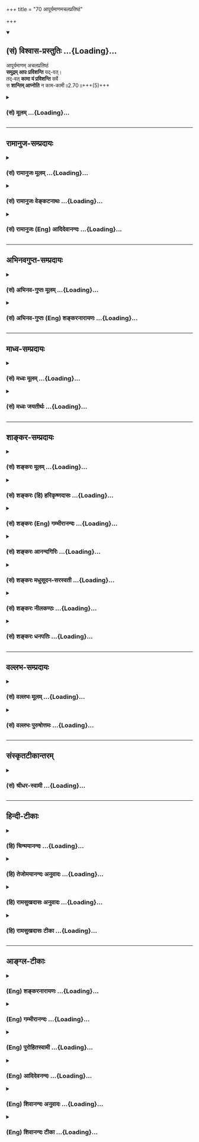 +++
title = "70 आपूर्यमाणमचलप्रतिष्ठं"

+++
<div class="js_include" newlevelforh1="2" title="(सं) विश्वास-प्रस्तुतिः" unfilled url="/mahAbhAratam/vyAsaH/shlokashaH/06-bhIShma-parva/03-bhagavad-gItA-parva/saMskRtam/vishvAsa-prastutiH/02_sAnkhya-yogaH_sarva-/70_ApUryamANamachala.md">
<details open><summary><h2>(सं) विश्वास-प्रस्तुतिः ...{Loading}...</h2></summary>

आपूर्यमाणम् अचलप्रतिष्ठं  
**समुद्रम् आपः प्रविशन्ति** यद्-वत्।  
तद्-वत् **कामा यं प्रविशन्ति** सर्वे  
स **शान्तिम् आप्नोति** न काम-कामी॥2.70॥+++(5)+++
</details>
</div>
<div class="js_include collapsed" newlevelforh1="3" title="(सं) मूलम्" unfilled url="/mahAbhAratam/vyAsaH/shlokashaH/06-bhIShma-parva/03-bhagavad-gItA-parva/saMskRtam/mUlam/02_sAnkhya-yogaH_sarva-/70_ApUryamANamachala.md">
<details><summary><h3>(सं) मूलम् ...{Loading}...</h3></summary>

आपूर्यमाणमचलप्रतिष्ठं  
समुद्रमापः प्रविशन्ति यद्वत्।  
तद्वत्कामा यं प्रविशन्ति सर्वे  
स शान्तिमाप्नोति न कामकामी।।2.70।।
</details>
</div>


_________________
## रामानुज-सम्प्रदायः
<div class="js_include collapsed" newlevelforh1="3" title="(सं) रामानुजः मूलम्" unfilled url="/mahAbhAratam/vyAsaH/shlokashaH/06-bhIShma-parva/03-bhagavad-gItA-parva/saMskRtam/rAmAnujaH/mUlam/02_sAnkhya-yogaH_sarva-/70_ApUryamANamachala.md">
<details><summary><h3>(सं) रामानुजः मूलम् ...{Loading}...</h3></summary>

।।2.70।। यथा आत्मना एव **आपूर्यमाणम्** एकरूपं **समुद्रं** नादेया
**आपः प्रविशन्ति** आसाम् अपां प्रवेशे अपि अप्रवेशे वा समुद्रो न कञ्चन
विशेषम् आपद्यते। एवं **सर्वे कामाः** शब्दादिविषया **यं** संयमिनं
**प्रविशन्ति** इन्द्रियगोचरतां यान्ति **स शान्तिम् आप्नोति।**
शब्दादिषु इन्द्रियगोचरताम् आपन्नेषु अनापन्नेषु च स्वात्मावलोकनतृप्त्या
एव यो न विकारम् आप्नोति स एव शान्तिम् आप्नोति इत्यर्थः **न कामकामी**
यः शब्दादिभिर्विक्रियते स कदाचिद् अपि न शान्तिम् आप्नोति।  

</details>
</div>
<div class="js_include collapsed" newlevelforh1="3" title="(सं) रामानुजः वेङ्कटनाथः" unfilled url="/mahAbhAratam/vyAsaH/shlokashaH/06-bhIShma-parva/03-bhagavad-gItA-parva/saMskRtam/rAmAnujaH/venkaTanAthaH/02_sAnkhya-yogaH_sarva-/70_ApUryamANamachala.md">
<details><summary><h3>(सं) रामानुजः वेङ्कटनाथः ...{Loading}...</h3></summary>

।।2.70।। एवं शब्दाद्यदर्शिनः पर्यवसितात्मदर्शनमयी सिद्धिरुक्ता एतस्या एव
सिद्धेरर्वाचीनामदूरविप्रकृष्टां
शब्दादिविषयदर्शनेऽप्यविकारतारूपामवस्थामाह आपूर्यमाणमिति। अत्र
प्रवेशाप्रवेशयोरविशेषोपलम्भस्य विवक्षितत्वात्आपूर्णमाणमिति न
प्रविशन्तीभिर्नादेयीभिरद्भिरापूरणं विवक्षितम् अपितु दार्ष्टान्तिके
विवक्षितायाः स्वात्मावलोकनतृप्तेः प्रतिनिर्देशः क्रियते इति दर्शयति
स्वेनैवेति। अचलप्रतिष्ठशब्दोऽत्र

सीमातिलङ्घनादिहेतुभूतवृद्धिह्रासराहित्यपर इत्याह एकरूपमिति। नादेया
इत्यनेन समुद्रप्रयत्ननिरपेक्षं स्वतस्समुद्रप्रावण्यं सूच्यते। दृष्टान्ते
निर्मथितार्थमाह आसामिति। कामा इत्यत्र कर्मणि व्युत्पत्तिमभिप्रेत्याह
शब्दादयो विषया इति। अविकारतासिद्ध्यर्थं यच्छब्दस्य
पूर्वोक्तसंयमित्वाभिप्रायतामाह यं संयमिनमिति। रूपादिविषयाणां पुरुषे
प्रवेशो नान्नपानादिवच्छरीरान्तःप्रवेशः अतः तत्तदिन्द्रियद्वारा
ज्ञानविषयत्वमेव विवक्षितमित्यभिप्रायेणाह इन्द्रियेति। यस्येति शेषः।
तद्वदित्यनेन सिद्धमाह शब्देति।
नित्यनिरवद्यनिरतिशयस्वात्मानुभवानन्दसन्दोहमग्नोनश्वरदुःखमिश्रसातिशयविषयानुभवानन्दबिन्दुषु
न सज्जते इति भावः। न कामकामी इत्येतत्पूर्वोक्तस्यार्थस्य व्यतिरेकेण
दृढीकरणमिति व्यञ्जयति य इति। विकारस्य प्रसक्तत्वात् कामित्वं स्वकार्यं
विकारमप्यजहल्लक्षणया लक्षयतीतिविक्रियत इत्युक्तम्। कामान्कामयितुं शीलं
यस्य स कामकामीकदाचिदपीति यावत्कामपरित्यागमित्यर्थः। एतेन यो विक्रियते स
न शान्तिमाप्नोतीत्यनयोरैकार्थ्यशङ्का परिहृता। विषयदर्शने
विक्रियमाणोऽन्यदापि स्पृहारहितो न स्यादित्यर्थः।  
  

</details>
</div>
<div class="js_include collapsed" newlevelforh1="3" title="(सं) रामानुजः (Eng) आदिदेवानन्दः" unfilled url="/mahAbhAratam/vyAsaH/shlokashaH/06-bhIShma-parva/03-bhagavad-gItA-parva/saMskRtam/rAmAnujaH/english/AdidevAnandaH/02_sAnkhya-yogaH_sarva-/70_ApUryamANamachala.md">
<details><summary><h3>(सं) रामानुजः (Eng) आदिदेवानन्दः ...{Loading}...</h3></summary>

2.70 The river waters enter into the sea which is full by itself and is thus the same, i.e., unchanging in shape. The sea exhibits no special increase or decrease, whether the waters or rivers enter it or not. Even so do all objects of desire, i.e., objects of sense perception like sound etc., enter into a self-controlled one, i.e., they produce only sensorial impressions but no reaction from him. Such a person will attain peace. The meaning is that he alone attains to peace, who by reason of the contentment coming from the vision of the self, feels no disturbance when objects of sense like sound, etc., come within the ken of the senses or when they do not come. This is not the case with one who runs after desires. Whoever is agitated by sound and other objects,
never attains to peace.

</details>
</div>


_________________
## अभिनवगुप्त-सम्प्रदायः
<div class="js_include collapsed" newlevelforh1="3" title="(सं) अभिनव-गुप्तः मूलम्" unfilled url="/mahAbhAratam/vyAsaH/shlokashaH/06-bhIShma-parva/03-bhagavad-gItA-parva/saMskRtam/abhinava-guptaH/mUlam/02_sAnkhya-yogaH_sarva-/70_ApUryamANamachala.md">
<details><summary><h3>(सं) अभिनव-गुप्तः मूलम् ...{Loading}...</h3></summary>

।।2.72।। अत एव  
आपूर्यमाणमिति। योगी न कामार्थ बहिर्धावति अपि तु इन्द्रियधर्मतया तं +++(N
omit तं and read विषयानुप्रविशन्तो)+++ नतरां यान्ति ( न तरंगयन्ति) विषया
अनुप्रविशन्तो न तरङ्गयन्ति नदीवेगा इवोदधिम्। एवं तृतीयो निर्णीतः।  
  
  
  

</details>
</div>
<div class="js_include collapsed" newlevelforh1="3" title="(सं) अभिनव-गुप्तः (Eng) शङ्करनारायणः" unfilled url="/mahAbhAratam/vyAsaH/shlokashaH/06-bhIShma-parva/03-bhagavad-gItA-parva/saMskRtam/abhinava-guptaH/english/shankaranArAyaNaH/02_sAnkhya-yogaH_sarva-/70_ApUryamANamachala.md">
<details><summary><h3>(सं) अभिनव-गुप्तः (Eng) शङ्करनारायणः ...{Loading}...</h3></summary>

2.70 Apuryamanam etc. the man of Yoga does not run out for the sake of
pleasure; but, rather just as the floods of the rivers enter into the
sea, the objects of pleasure \[themselves\] continuously enter into him
on account of their being peculiar attributes of the sense-organs; and
they do not create in him waves \[of agitation\]. thus the third estion
is decided.

</details>
</div>


_________________
## माध्व-सम्प्रदायः
<div class="js_include collapsed" newlevelforh1="3" title="(सं) मध्वः मूलम्" unfilled url="/mahAbhAratam/vyAsaH/shlokashaH/06-bhIShma-parva/03-bhagavad-gItA-parva/saMskRtam/madhvaH/mUlam/02_sAnkhya-yogaH_sarva-/70_ApUryamANamachala.md">
<details><summary><h3>(सं) मध्वः मूलम् ...{Loading}...</h3></summary>

।।2.70।। तेन विषयानुभवप्रकारमाह आपूर्यमाणमिति। यो
विषयैरापूर्यमाणोऽप्यचलप्रतिष्ठो भवति नोत्सेकं प्राप्नोति न च प्रयत्नं
करोति न चाभावे शुष्यति। न हि समुद्रः सरित्प्रवेशाप्रवेशनिमित्तौ
वृद्धिशोषौ बहुतरौ प्राप्नोति प्रयत्नं वा करोति। स मुक्तिं
प्राप्नोतीत्यर्थः।  

</details>
</div>
<div class="js_include collapsed" newlevelforh1="3" title="(सं) मध्वः जयतीर्थः" unfilled url="/mahAbhAratam/vyAsaH/shlokashaH/06-bhIShma-parva/03-bhagavad-gItA-parva/saMskRtam/madhvaH/jayatIrthaH/02_sAnkhya-yogaH_sarva-/70_ApUryamANamachala.md">
<details><summary><h3>(सं) मध्वः जयतीर्थः ...{Loading}...</h3></summary>

।।2.70।। पृष्टस्य समस्तस्योत्तरमुक्तं तत्किंआपूर्यमाणं इत्यनेनेत्यत आह
**तेने**ति। क्रियमाणेत्युपस्कर्तव्यम्। नित्यसापेक्षत्वादसामर्थ्याभावः।
बाह्यानुसन्धानरहितस्य युज्येतापि कथञ्चिद्गमनादिकं विषयानुभवस्तु
दृश्यमानः कथं स्यात् तस्य नियतसाधनसाध्यस्यानुसन्धानेन
विनाऽनुदयादित्याशङ्कापरिहारार्थमिति शेषः। तद्वत्कामा यं प्रविशन्ति इति
सङ्क्षेपेणोक्तं तद्विवृणोति **य** इति। कामशब्दस्यार्थो विषयैरिति।
अन्यथाविहाय कामान् 2।71 इत्युत्तरविरोधात्। अचलप्रतिष्ठत्वस्यैव
व्याख्यानं नोत्सेकमित्यादि। कुत एषोऽर्थः इत्यतः
समुद्रदृष्टान्तोपादानसामर्थ्यादिति भावेनाह **न ही**ति। स शान्तिमाप्नोति
इत्यस्यार्थमाह **स** इति। ज्ञानिप्रशंसार्थमेतत्। एतद्दृष्ट्वा
केचिज्ज्ञानिन एव मुक्तिरित्यनेनाहेत्याहुः तदसत् गतार्थत्वात्।  

</details>
</div>


_________________
## शाङ्कर-सम्प्रदायः
<div class="js_include collapsed" newlevelforh1="3" title="(सं) शङ्करः मूलम्" unfilled url="/mahAbhAratam/vyAsaH/shlokashaH/06-bhIShma-parva/03-bhagavad-gItA-parva/saMskRtam/shankaraH/mUlam/02_sAnkhya-yogaH_sarva-/70_ApUryamANamachala.md">
<details><summary><h3>(सं) शङ्करः मूलम् ...{Loading}...</h3></summary>

।।2.70।।  
  
**आपूर्यमाणम्** अद्भिः **अचलप्रतिष्ठम्** अचलतया प्रतिष्ठा अवस्थितिः
यस्य तम् अचलप्रतिष्ठं **समुद्रम् आपः** सर्वतो गताः **प्रविशन्ति**
स्वात्मस्थमविक्रियमेव सन्तं **यद्वत् तद्वत् कामाः** विषयसंनिधावपि
सर्वतः इच्छाविशेषाः **यं** पुरुषम् समुद्रमिव आपः अविकुर्वन्तः
**प्रविशन्ति** सर्वे आत्मन्येव प्रलीयन्ते न स्वात्मवशं कुर्वन्ति **सः
शान्तिं** मोक्षम् **आप्नो**ति **न** इतरः **कामकामी** काम्यन्त इति
कामाः विषयाः तान् कामयितुं शीलं यस्य सः कामकामी नैव प्राप्नोति
इत्यर्थः।।  
यस्मादेवं तस्मात्  
  

</details>
</div>
<div class="js_include collapsed" newlevelforh1="3" title="(सं) शङ्करः (हि) हरिकृष्णदासः" unfilled url="/mahAbhAratam/vyAsaH/shlokashaH/06-bhIShma-parva/03-bhagavad-gItA-parva/saMskRtam/shankaraH/hindI/harikRShNadAsaH/02_sAnkhya-yogaH_sarva-/70_ApUryamANamachala.md">
<details><summary><h3>(सं) शङ्करः (हि) हरिकृष्णदासः ...{Loading}...</h3></summary>

।।2.70।। जिसने तीनों एषणाओंका त्याग कर दिया है ऐसे स्थितप्रज्ञ विद्वान्
संन्यासीको ही मोक्ष मिलता है भोगोंकी कामना करनेवाले असंन्यासीको नहीं। इस
अभिप्रायको दृष्टान्तद्वारा प्रतिपादन करनेकी इच्छा करते हुए भगवान् कहते
हैं  
  
जिस प्रकार जलसे परिपूर्ण अचल प्रतिष्ठावाले समुद्रमें अर्थात् अचल भावसे
जिसकी प्रतिष्ठा स्थिति है ऐसे अपनी मर्यादामें स्थित समुद्रमें सब ओरसे
गये हुए जल उसमें किसी प्रकारका विकार उत्पन्न किये बिना  
  
ही समा जाते हैं।  
उसीप्रकार विषयोंका सङ्ग होनेपर भी जिस पुरुषमें समस्त इच्छाएँ समुद्रमें
जलकी भाँति कोई भी विकार उत्पन्न न करती हुई सब ओरसे प्रवेश कर जाती हैं
अर्थात् जिसकी समस्त कामनाएँ आत्मामें लीन हो जाती हैं उसको अपने वशमें
नहीं कर सकतीं  
उस पुरुषको शान्ति मोक्ष मिलता है दूसरेको अर्थात् भोगोंकी कामना
करनेवालेको नहीं मिलता। अभिप्राय यह कि जिनको पानेके लिये इच्छा की जाती है
उन भोगोंका नाम काम है उनको पानेकी इच्छा करना जिसका स्वभाव है वह कामकामी
है वह उस शान्तिको कभी नहीं पाता।  

</details>
</div>
<div class="js_include collapsed" newlevelforh1="3" title="(सं) शङ्करः (Eng) गम्भीरानन्दः" unfilled url="/mahAbhAratam/vyAsaH/shlokashaH/06-bhIShma-parva/03-bhagavad-gItA-parva/saMskRtam/shankaraH/english/gambhIrAnandaH/02_sAnkhya-yogaH_sarva-/70_ApUryamANamachala.md">
<details><summary><h3>(सं) शङ्करः (Eng) गम्भीरानन्दः ...{Loading}...</h3></summary>

2.70 Sah, that man; apnoti, attains; santim, peace Liberation; yam, into
whom, into which person; sarve, all; kamah, desires, all forms of
wishes; pravisanti, enter, from all directions, like waters entering
into a sea, without overwhelming him even in the presence of objects;
they vanish in the Self, they do not bring It under their own influence,
tadvat, in the same way; yadvat, as; apah, waters, coming from all
sides; pravisanti, flow into; samudram, a sea; that remains
acala-pratistham, unchanged, that continues to be its own self, without
any change; apuryamanam, (even) when filled up from all sides with
water. Na, not so the other; who is kama-kami, desirous of objects. Kama
means objects which are sought after. He who is given to desire them is
kama-kami. The idea implied is that he never attains (peace). Since this
is so, therefore.

</details>
</div>
<div class="js_include collapsed" newlevelforh1="3" title="(सं) शङ्करः आनन्दगिरिः" unfilled url="/mahAbhAratam/vyAsaH/shlokashaH/06-bhIShma-parva/03-bhagavad-gItA-parva/saMskRtam/shankaraH/AnandagiriH/02_sAnkhya-yogaH_sarva-/70_ApUryamANamachala.md">
<details><summary><h3>(सं) शङ्करः आनन्दगिरिः ...{Loading}...</h3></summary>

।।2.70।। नन्वसंन्यासिनापि विद्यावतां विद्याफलस्य मोक्षस्य लब्धुं
शक्यत्वात्किमिति विदुषः संन्यासो नियम्यते तत्राह  **विदुष इति।**
आपातज्ञानवतो विवेकवैराग्यादिविशिष्टस्यैषणाभ्यः सर्वाभ्योऽभ्युत्थितस्य
श्रवणादिद्वारा समुत्पन्नसाक्षात्कारवतो मुख्यस्य संन्यासिनो मोक्षो
नान्यस्य विषयतृष्णापरिभूतस्येत्येतद्दृष्टान्तेन
प्रतिपादयितुमिच्छन्रागद्वेषवियुक्तैस्तु इति श्लोकोक्तमेवार्थं पुनराहेति
योजना। अद्भिः समुद्रस्य समन्तात्पूर्यमाणत्वे वृद्धिह्रासवती तदीया
स्थितिरापतेदित्याशङ्क्याह **अचलेति।** नहि समद्रस्योदकात्मकं प्रतिनियतं
रूपं कदाचिद्विवर्धते ह्रसते वा तेन तदीया स्थितिरेकरूपैवेत्यर्थः।
तत्तन्नादेयाश्चेदापः समुद्रान्तर्गच्छन्ति तर्हि तस्य
विक्रियावत्त्वादप्रतिष्ठा स्यादित्याशङ्क्याह **स्वात्मस्थमिति।**
इच्छाविशेषा विषयाणामसंनिधौ विदुषि निर्विकारे प्रविशन्तोऽपि संनिधाने
तस्मिन्प्रविशन्तो विकारमापादयेयुरित्याशङ्क्याह **विषयेति।** प्रवेशं
विशदयति **सर्वत इति।** **योऽकाम इत्यादि।** श्रुतेर्विषयविमुखस्य
निष्कामस्य मोक्षो न कामकामुकस्येत्याह **स शान्तिमिति।  
**

</details>
</div>
<div class="js_include collapsed" newlevelforh1="3" title="(सं) शङ्करः मधुसूदन-सरस्वती" unfilled url="/mahAbhAratam/vyAsaH/shlokashaH/06-bhIShma-parva/03-bhagavad-gItA-parva/saMskRtam/shankaraH/madhusUdana-sarasvatI/02_sAnkhya-yogaH_sarva-/70_ApUryamANamachala.md">
<details><summary><h3>(सं) शङ्करः मधुसूदन-सरस्वती ...{Loading}...</h3></summary>

।।2.70।। एतादृशस्य स्थितप्रज्ञस्य सर्वविक्षेपशान्तिरप्यर्थसिद्धेति
सदृष्टान्तमाह सर्वाभिर्नदीभिरापूर्यमाणं सन्तं  
  
वृष्ट्यादिप्रभवा अपि सर्वा अपि नद्यः समुद्रं प्रविशन्ति। कीदृशम्।
अचलप्रतिष्ठमनतिक्रान्तमर्यादं अचलानां मैनाकादीनां प्रतिष्ठा यस्मिन्निति
वा गाम्भीर्यातिशय उक्तः। यद्वद्येन प्रकारेण निर्विकारत्वेन तद्वत्तेनैव
निर्विकारत्वप्रकारेण यं स्थितप्रज्ञं  
  
निर्विकारमेव सन्तं कामा अज्ञैर्लोकैः काम्यमानाः शब्दाद्याः सर्वे विषया
अवर्जनीयतया प्रारब्धकर्मवशात्प्रविशन्ति नतु तच्चित्तं विकर्तुं
शक्नुवन्ति स महासमुद्रस्थानीयः स्थितप्रज्ञः शान्तिं
सर्वलौकिकालौकिककर्मविक्षेणनिवृत्तिं बाधितानुवृत्ताविद्याकार्यनिवृत्तिं
चाप्नोति ज्ञानबलेन। न कामकामी कामान्विषयान्कामयितुं शीलं यस्य स
कामकाम्यज्ञः शान्तिं व्याख्यातां नाप्नोति अपितु सर्वदा
लौकिकालौकिककर्मविक्षेपेण महति शोकार्णवे मग्नो भवतीति वीक्यार्थः। एतेन
ज्ञानिन एव फलभूतो विद्वत्संन्यासस्तस्यैव च सर्वविक्षेपनिवृत्तिरूपा
जीवन्मुक्तिर्दैवाधीनविषयभोगेऽपि निर्विकारतेत्यादिकमुक्तं वेदितव्यम्।  

</details>
</div>
<div class="js_include collapsed" newlevelforh1="3" title="(सं) शङ्करः नीलकण्ठः" unfilled url="/mahAbhAratam/vyAsaH/shlokashaH/06-bhIShma-parva/03-bhagavad-gItA-parva/saMskRtam/shankaraH/nIlakaNThaH/02_sAnkhya-yogaH_sarva-/70_ApUryamANamachala.md">
<details><summary><h3>(सं) शङ्करः नीलकण्ठः ...{Loading}...</h3></summary>

।।2.70।। ननुप्रजहाति यदा कामान्इन्द्रियाणीन्द्रियार्थेभ्यो निगृहीतानि
इत्यादिनाऽसकृद्विषयाणां प्रहाणं तेभ्यश्च इन्द्रियादीनां
प्रत्याहरणमुक्तम्। तेन तेषामात्मनः पृथक्सत्त्वमस्तीति सिद्धम्। न चनेह
नानास्ति  
  
किंचन इत्यादिश्रुत्या तेषां बाधान्न तदस्तीति वाच्यम्। इहेति प्रतीच्येव
तन्निषेधात्। नहि इह भूतले घटो नास्तीत्युक्ते घटस्य स्वरूपं निषिध्यते
किंतु तस्य भूतलसंबन्धमात्रम्। तस्मात्कामानां पृथक्सत्त्वमस्त्यतो
नाद्वैतसिद्धिरित्याशङ्क्य सदृष्टान्तं परिहरति **आपूर्यमाणमिति।**
प्रविशन्तीभिरद्भिरापूर्यमाणमपि अचलप्रतिष्ठम् अनुद्रिक्तम्।
वृद्धिहीनत्वात्। एवं निर्गच्छन्तीभिरद्भिः रिच्यमानमप्यचलप्रतिष्ठमरिक्तं
ह्रासहीनत्वादित्यपि बोध्यम्। एवंविधं समुद्रं यद्वत् आत्मप्रभवा आपः
प्रविशन्ति तद्वत् यं पुरुषं कामैरापूर्यमाणं हीयमानं वा अचलप्रतिष्ठं
निर्विकारं वृद्धिह्रासहीनत्वात् आत्मप्रभवाः सर्वे कामाः प्रविशन्ति स एव
शान्तिं मोक्षं आत्यन्तिकं दुःखोपरमं प्राप्नोति न तु कामकामी विषयार्थी।
अयं भावः कूटस्थादात्मनः सर्वस्योत्पत्तिस्तत्रैव च लय इति
सर्वश्रुतिस्मृतिप्रसिद्धम्। तेन कामानां प्रहाणं तेभ्यश्चेन्द्रियाणां
प्रत्याहरणं स्मर्यमाणं न तेषां परमार्थतः पृथक्सत्त्वं साधयति।
बहुप्रमाणविरोधात् किंतु पामरप्रसिद्धं पृथक्सत्त्वमभिप्रेत्य
प्रहाणादिकमुक्तं प्रविलापनं त्वेवमेव व्याख्येयम्। यथाअग्नये
पथिकृतेऽष्टाकपालं निर्वपेत् इत्यादौ निर्वपतिना याग उच्यते नतु
श्रौतार्थमात्रं तद्वदिहापि ज्ञेयम्। नेह नानास्ति इत्यपीह परिदृश्यमाने
प्रपञ्चे आत्मातिरिक्तं नाना किमपि नास्तीत्येवंपरतया व्याख्येयम्। तथा
चआत्मैवेदं सर्वंब्रह्मैवेदं सर्वंसर्वं खल्विंद ब्रह्म इत्यादयः
श्रुतिवादाः संगच्छन्ते। आत्मनि कल्पितस्यास्य तत्रैव निषेधेनान्यत्र
सत्त्वानुपपत्तेर्न कामानां पृथक्सत्त्वमस्तीति युक्त एव समुद्रदृष्टान्तः।
यत्तु समुद्रात्पृथग्गङ्गायाः सत्त्वमस्तीति। तन्न। कार्ये
कारणसत्तातिरिक्तसत्ताया अभावात्। वाचारम्भणं विकारो नामधेयम् इति कार्यस्य
वागालम्बनमात्रत्वश्रवणादित्यन्यत्र विस्तरः।  

</details>
</div>
<div class="js_include collapsed" newlevelforh1="3" title="(सं) शङ्करः धनपतिः" unfilled url="/mahAbhAratam/vyAsaH/shlokashaH/06-bhIShma-parva/03-bhagavad-gItA-parva/saMskRtam/shankaraH/dhanapatiH/02_sAnkhya-yogaH_sarva-/70_ApUryamANamachala.md">
<details><summary><h3>(सं) शङ्करः धनपतिः ...{Loading}...</h3></summary>

।।2.70।। एतादृशस्यैव मोक्षप्राप्तिर्न कामिन इति सदृष्टान्तमाह
**आपूर्यमाणमिति।** अद्भिरापूर्यंमाणमचलप्रतिष्ठमनतिक्रान्त मर्यादं
अचलानां मैनाकादीनां प्रतिष्ठा यास्मिंस्तम्। एतेन गाम्भीर्यातिशय उक्त
इत्यर्थस्तु भाष्यकृद्भिर्न कृतः। अनतिक्रान्तमर्यादत्वस्यैवात्र
विवक्षितत्वात्। मैनाकादेरिन्द्रवज्रभयात्समुद्रे तिरोभूय स्थितस्य
सपक्षत्वेन तस्मिन्नचलशब्दप्रवृत्तौ कारणाभावाच्च। समुद्रमापः
काश्चित्सकण्टकाः काश्चित्सपुष्पाः सर्वतोगताः प्रविशन्ति
स्वात्मस्थमविक्रियमेव सन्तं यद्वत्तद्वत्सर्वे कामाः लोकैः काम्यमाना
विषयाः यं स्थितप्रज्ञं अचलाऽप्रकम्पा प्रतिष्ठा यस्य अचले ब्रह्मणि
प्रतिष्ठा यस्येति वा प्रविशन्ति। सर्वे आत्मन्येव लीयन्ते। नह्यात्मवशं
कुर्वन्ति सः शान्तिं मोक्षाभिधां प्राप्नोति। कामान्विषयान्कामयितुं शीलं
यस्य स कामकामी नैव प्राप्नोतीत्यर्थः। यत्त्वन्ये प्रजहातीत्यादिग्रन्थेन
कामादित्यागेन्द्रियनिग्रहकथनपरेण कामादीनां पृथक्त्वमुक्तम् अतो
नाद्वैतसिद्धिरित्याशङ्क्य सदृष्टान्तं परिहरति।
प्रविशन्तीभिरद्भिरापूर्यमाणमचलप्रतिष्ठं समुद्रं यद्वदापः प्रविशन्ति
तद्वद्यं पुरुषं कामैरापूर्यमाणं हीयमानं वाचलप्रतिष्ठं निर्विकारं
वृद्धिह्नासहीनत्वात्। आत्मप्रभवाः सर्वे कामाः प्रविशन्ति स
शान्तिमाप्नोति। नतु कामकामी काम्यन्त इत कामा विषयास्तान्कामयितुं शीलं
यस्य स कामकामी नैव प्राप्नोतीत्यर्थः। अयं भावः पूर्वग्रन्थेन कामादीनां
पृथक्सत्त्वं न प्रतिपाद्यते किंतु पामरसिद्धं पृथक्सत्त्वमभिप्रेत्य
प्रहाणादिकमुच्यते इत्यादि वर्णन्ति तदुपेक्ष्यम्। प्रकरणविरोधात् यत्पदेन
पूर्वोत्तरं बह्वभ्यस्तस्यात्रापि यमिति श्रूयमाणस्य
मोक्षाधिकारिणस्त्यागायोगात्स शान्तिमाप्नोति न कामकामी इति
वाक्यशेषविरोधच्चेति दिक्।  

</details>
</div>


_________________
## वल्लभ-सम्प्रदायः
<div class="js_include collapsed" newlevelforh1="3" title="(सं) वल्लभः मूलम्" unfilled url="/mahAbhAratam/vyAsaH/shlokashaH/06-bhIShma-parva/03-bhagavad-gItA-parva/saMskRtam/vallabhaH/mUlam/02_sAnkhya-yogaH_sarva-/70_ApUryamANamachala.md">
<details><summary><h3>(सं) वल्लभः मूलम् ...{Loading}...</h3></summary>

।।2.70।। अन्यच्च। यथा समुद्रो न कं प्रतियाति किन्तु तं प्रत्येवापः सर्वा
यान्ति तथा कामाः सर्वे तमेव विशन्ति तत आप्तकामः स शानतिमाप्नोति
क्षुब्धोऽपि समुद्र इवाचलप्रतिष्ठो
बाह्याद्युपाधिकृतकामतरङ्गानाकुलितस्वरूपो भवति। उपमीयत इति तथा
विशेषणसमभिव्याहारः।  

</details>
</div>
<div class="js_include collapsed" newlevelforh1="3" title="(सं) वल्लभः पुरुषोत्तमः" unfilled url="/mahAbhAratam/vyAsaH/shlokashaH/06-bhIShma-parva/03-bhagavad-gItA-parva/saMskRtam/vallabhaH/puruShottamaH/02_sAnkhya-yogaH_sarva-/70_ApUryamANamachala.md">
<details><summary><h3>(सं) वल्लभः पुरुषोत्तमः ...{Loading}...</h3></summary>

  
  
।।2.70।। ननु लौकिकविषयाणां दर्शनाद्यभावात्कथं प्राप्तिः इत्यत आह
आपूर्यमाणमिति। नानानदीभिः आपूर्यमाणमपि अचलप्रतिष्ठं वर्द्धनादिविकाररहितं
समुद्रं यद्वदापः प्रविशन्ति तद्वदनेकस्त्रीभिः कामरसे प्रवर्त्यमानं यं
भगवत्कामाः सर्वे स्वमनोरथाः स्वार्थं प्रविशन्तीति यो जानाति स शान्तिं
कामानां शान्तिं परमसुखमाप्नोति। अत एव श्रीभागवते मनोरथान्तं श्रुतयो यथा
ययुः 10।32।13 इत्युक्तम्। न कामकामी यस्तु लौकिककामभोगशीलः स न
प्राप्नोतीत्यर्थः। यद्वा यं सर्वे कामाः पूर्वोक्तप्रकारेण प्रविशन्ति
तम्। योऽदृष्ट्वापि कामयते तदर्थं वा स शान्तिं परमानन्दमाप्नोति न तु
स्वार्थं कामाभिलाषीति भावः।  
  
  
  

</details>
</div>


_________________
## संस्कृतटीकान्तरम्
<div class="js_include collapsed" newlevelforh1="3" title="(सं) श्रीधर-स्वामी" unfilled url="/mahAbhAratam/vyAsaH/shlokashaH/06-bhIShma-parva/03-bhagavad-gItA-parva/saMskRtam/shrIdhara-svAmI/02_sAnkhya-yogaH_sarva-/70_ApUryamANamachala.md">
<details><summary><h3>(सं) श्रीधर-स्वामी ...{Loading}...</h3></summary>

।।2.70।। ननु विषयेषु दृष्ट्यभावे कथमसौ तान्भुङ्क्त इत्यपेक्षायामाह
**आपूर्यमाणमिति।** नानानदीभिरापूर्यमाणमपि
अचलप्रतिष्ठमनतिक्रान्तमर्यादमेव समुद्रं पुनरप्यन्या आपो यथा प्रविशन्ति।
तथा कामा विषया यं मुनिमन्तर्दृष्टिं भोगैरविक्रियमाणमेव
प्रारब्धकर्मभिराक्षिप्ताः सन्तः प्रविशन्ति स शान्तिं कैवल्यं प्राप्नोति
नतु कामकामी भोगकामनाशीलः।  

</details>
</div>


_________________
## हिन्दी-टीकाः
<div class="js_include collapsed" newlevelforh1="3" title="(हि) चिन्मयानन्दः" unfilled url="/mahAbhAratam/vyAsaH/shlokashaH/06-bhIShma-parva/03-bhagavad-gItA-parva/hindI/chinmayAnandaH/02_sAnkhya-yogaH_sarva-/70_ApUryamANamachala.md">
<details><summary><h3>(हि) चिन्मयानन्दः ...{Loading}...</h3></summary>

।।2.70।। यह सुविदित तथ्य है कि यद्यपि करोड़ों गैलन पानी अनेक सरिताओं
द्वारा विभिन्न दिशाओं से आकर निरन्तर समुद्र में समाता रहता है तथापि
समुद्र की मर्यादा किसी प्रकार भंग नहीं होती। इसी प्रकार ज्ञानेन्द्रियों
के माध्यम से असंख्य विषय संवेदनाएँ ज्ञानी पुरुष के मन में पहुँचती रहती
हैं फिर भी वे उसके अन्तकरण में किसी प्रकार का भी विकार अथवा क्षोभ
उत्पन्न नहीं कर सकतीं।  
विषयों के बीच रहता हुआ इन्द्रियों के द्वारा समस्त व्यवहार करता हुआ भी जो
पुरुष स्वस्वरूप की स्थिति से विचलित नहीं होता वही ज्ञानी है सन्त है।
भगवान् स्पष्ट कहते हैं कि ऐसा पुरुष ही वास्तविक शान्ति और आनन्द प्राप्त
करता है। इतना कहने मात्र से मानो उन्हें सन्तोष नहीं होता और आगे वे कहते
हैं भोगों की कामना करने वाले पुरुषों को कभी शान्ति नहीं मिलती।  
उपर्युक्त विचार आधुनिक भौतिकवादी विचारधारा के सर्वथा विपरीत हैं। उनकी यह
धारणा है कि अधिक इच्छाओं के होने से भौतिक उन्नति होगी और अधिक से अधिक
इच्छाओं की पूर्ति से मनुष्य को सुखी बनाया जा सकता है। औद्योगीकरण और बड़ी
मात्रा में उत्पादन के सिद्धांतों पर आधारित भौतिकवादी समाज का प्रयत्न
मनुष्य में इच्छाओं की निरन्तर वृद्धि करने के लिए ही हो रहा है। परिणाम यह
हुआ है कि आज के सामान्य मनुष्य की इच्छायें एक शताब्दी पूर्व अपने
पूर्वजों की इच्छाओं से लाखगुना अधिक हैं। बड़ेबड़े व्यापारी और उद्योगपति
विज्ञान की आधुनिक उपलब्धियों की सहायता से नईनई इच्छायें उत्पन्न करने और
उन्हें पूर्ण करने का प्रयत्न करते रहते हैं। जिस मात्रा में मनुष्य की
इच्छायें पूर्ण होती हैं उसे कहा जाता है कि अब वह पहले से कहीं अधिक सुखी
है।  
इसके विपरीत भारत के प्राचीन महान् विचारकों ने स्वानुभव सूक्ष्म निरीक्षण
एवं अध्ययन से यह पाया कि इच्छाओं की पूर्ति से प्राप्त सुख कभी पूर्ण नहीं
हो सकता। सुख की मात्रा को गणित की भाषा में इस प्रकार बताया जा सकता है  
  
सुख की मात्रा पूर्ण हुई इच्छाओं की संख्यामन में स्थित इच्छाओं की
संख्या  
भौतिकवादी धर्मनिरपेक्ष आधुनिक लोग भी इस सत्य को स्वीकार तो करते हैं
परन्तु उनकी तथा ऋषियों की व्यावहारिक कार्यप्रणाली बहुत भिन्न दिखाई देती
है।  
आज सर्वत्र अधिकसेअधिक इच्छाओं को पूर्ण करने का प्रयत्न सुख के लिए किया
जाता है। प्राचीन ऋषिगण भी मानव समाज में ही रहते थे और तत्त्वज्ञान के
द्वारा उनका लक्ष्य समाज को अधिक सुखी बनाना ही था। उन्होंने पहचाना कि
इच्छाओं की संख्या कम किये बिना केवल अधिक से अधिक इच्छाओं की पूर्ति से न
कोई वास्तविक आनन्द ही प्राप्त होता है और न ही उसमें कोई विशेष वृद्धि ही।
परन्तु आज हम ऋषियों के विचार से सर्वथा भिन्न मार्ग अपना रहे हैं और
इसीलिए समाज में आनन्द नहीं दिखाई देता।  
औपनिषदिक सिद्धांत का ही प्रतिपादन गीता में है जिसकी प्रशंसा भारतीय
कवियों द्वारा मुक्त कण्ठ से की गई है। अनेक भोगों की कामना करने वाला
पुरुष कभी शान्ति प्राप्त नहीं करता। बाह्य जगत् का त्रुटिपूर्ण मूल्यांकन
करने पर ही विषयों में हमें दुखी बनाने की सार्मथ्य आ जाती है अन्यथा वे
स्वयं किसी प्रकार की हानि हमें नहीं पहुँचा सकते। आनन्दस्वरूप में स्थित
ज्ञानी पुरुष इन सब विषयों से अविचलित रहता है।  
  
स्थितप्रज्ञ पुरुष के लक्षणों का प्रारम्भ करते हुए भगवान् ने उसकी
आत्मसन्तुष्टि एवं निष्कामत्व को बताया था उसी को और अधिक विस्तार से इस
श्लोक में बताया गया है।  
  
इसलिए  

</details>
</div>
<div class="js_include collapsed" newlevelforh1="3" title="(हि) तेजोमयानन्दः अनुवादः" unfilled url="/mahAbhAratam/vyAsaH/shlokashaH/06-bhIShma-parva/03-bhagavad-gItA-parva/hindI/tejomayAnandaH/anuvAdaH/02_sAnkhya-yogaH_sarva-/70_ApUryamANamachala.md">
<details><summary><h3>(हि) तेजोमयानन्दः अनुवादः ...{Loading}...</h3></summary>

।।2.70।। जैसे सब ओर से परिपूर्ण अचल प्रतिष्ठा वाले समुद्र में (अनेक
नदियों के) जल (उसे विचलित किये बिना) समा जाते हैं; वैसे ही जिस पुरुष के
प्रति कामनाओं के विषय उसमें (विकार उत्पन्न किये बिना) समा जाते हैं; वह
पुरुष शान्ति प्राप्त करता है; न कि भोगों की कामना करने वाला पुरुष।।  
  

</details>
</div>
<div class="js_include collapsed" newlevelforh1="3" title="(हि) रामसुखदासः अनुवादः" unfilled url="/mahAbhAratam/vyAsaH/shlokashaH/06-bhIShma-parva/03-bhagavad-gItA-parva/hindI/rAmasukhadAsaH/anuvAdaH/02_sAnkhya-yogaH_sarva-/70_ApUryamANamachala.md">
<details><summary><h3>(हि) रामसुखदासः अनुवादः ...{Loading}...</h3></summary>

।।2.70।। जैसे सम्पूर्ण नदियोंका जल चारों ओरसे जलद्वारा परिपूर्ण
समुद्रमें आकर मिलता है, पर समुद्र अपनी मर्यादामें अचल प्रतिष्ठित रहता है
ऐसे ही सम्पूर्ण भोग-पदार्थ जिस संयमी मनुष्य को विकार उत्पन्न किये बिना
ही उसको प्राप्त होते हैं, वही मनुष्य परमशान्तिको प्राप्त होता है,
भोगोंकी कामनावाला नहीं।

</details>
</div>
<div class="js_include collapsed" newlevelforh1="3" title="(हि) रामसुखदासः टीका" unfilled url="/mahAbhAratam/vyAsaH/shlokashaH/06-bhIShma-parva/03-bhagavad-gItA-parva/hindI/rAmasukhadAsaH/TIkA/02_sAnkhya-yogaH_sarva-/70_ApUryamANamachala.md">
<details><summary><h3>(हि) रामसुखदासः टीका ...{Loading}...</h3></summary>

2.70।।***व्याख्या--*'आपूर्यमाणमचलप्रतिष्ठं समुद्रमापः प्रविशन्ति
यद्वत्'--**वर्षाकालमें नदियों और नदोंका जल बहुत बढ़ जाता है, कई
नदियोंमें बाढ़ आ जाती है; परन्तु जब वह जल चारों ओरसे जलद्वारा परिपूर्ण
समुद्रमें आकर मिलता है, तब समुद्र बढ़ता नहीं, अपनी मर्यादामें ही रहता
है। परन्तु जब गरमीके दिनोंमें नदियों और नदोंका जल जब बहुत कम हो जाता है,
तब समुद्र घटता नहीं। तात्पर्य है कि नदी-नदोंका जल ज्यादा आनेसे अथवा कम
आनेसे या न आनेसे तथा बड़वानल (जलमें पैदा होनेवाली अग्नि) और सूर्यके
द्वारा जलका शोषण होनेसे समुद्रमें कोई फरक नहीं पड़ता, वह बढ़ता-घटता
नहीं। उसको नदी-नदोंके जलकी अपेक्षा नहीं रहती। वह तो सदा-सर्वदा
ज्यों-का-त्यों ही परिपूर्ण रहता है और अपनी मर्यादाका कभी त्याग नहीं
करता।  
  
**'तद्वत्कामा (टिप्पणी प₀ 106)** **यं प्रविशन्ति सर्वे स
शान्तिमाप्नोति'--**ऐसे ही संसारके सम्पूर्ण भोग उस परमात्मतत्त्वको
जाननेवाले संयमी मनुष्यको प्राप्त होते हैं, उसके सामने आते हैं, पर वे
उसके कहे जानेवाले शरीर और अन्तःकरणमें सुख-दुःखरूप विकार पैदा नहीं कर
सकते। अतः वह परमशान्तिको प्राप्त होता है। उसकी जो शान्ति है, वह
परमात्मतत्त्वके कारणसे है, भोग-पदार्थोंके कारणसे नहीं (गीता 2। 46)।  
यहाँ जो समुद्र और नदियोंके जलका दृष्टान्त दिया गया है, वह स्थितप्रज्ञ
संयमी मनुष्यके विषयमें पूरा नहीं घटता है। कारण कि समुद्र और नदियोंके
जलमें तो सजातीयता है अर्थात् जो जल समुद्रमें भरा हुआ है उसी जातिका जल
नद-नदियोंसे आता है; और नद-नदियोंसे जो जल आता है, उसी जातिका जल समुद्रमें
भरा हुआ है। परन्तु स्थितप्रज्ञ और सांसारिक भोग-पदार्थोंमें इतना फरक है
कि इसको समझानेके लिये रात-दिन आकाश-पातालका दृष्टान्त भी नहीं बैठ सकता!
कारण कि स्थितप्रज्ञ मनुष्य जिस तत्त्वमें स्थित है, वह तत्त्व चेतन है,
नित्य है, सत्य है, असीम है, अनन्त है और सांसारिक भोग-पदार्थ जड हैं,
अनित्य हैं, असत् हैं, सीमित हैं, अन्तवाले हैं। ,  
दूसरा अन्तर यह है कि समुद्रमें तो नदियोंका जल पहुँचता है, पर स्थितप्रज्ञ
जिस तत्त्वमें स्थित है, वहाँ ये सांसारिक भोग-पदार्थ पहुँचते ही नहीं,
प्रत्युत केवल उसके कहे जानेवाले शरीर अन्तःकरणतक ही पहुँचते हैं।  
अतः समुद्रका दृष्टान्त केवल उसके कहे जानेवाले शरीर और अन्तःकरणकी
स्थितिको बतानेके लिये ही दिया गया है। उसके वास्तविक स्वरूपको बतानेवाला
कोई दृष्टान्त नहीं है।  
**'न कामकामी'--**जिनके मनमें भोग-पदार्थोंकी कामना है, जो पदार्थोंको ही
महत्त्व देते हैं, जिनकी दृष्टि पदार्थोंकी तरफ ही है, उनको कितने ही
सांसारिक भोगपदार्थ मिल जायँ, तो भी उनकी तृप्ति नहीं हो सकती; उनकी कामना,
जलन, सन्ताप नहीं मिट सकते; तो फिर उनको शान्ति कैसे मिल सकती है; कारण कि
चेतन स्वरूपकी तृप्ति जड पदार्थोंसे हो ही नहीं सकती।  
  
***सम्बन्ध--***अब आगेके श्लोकमें 'स्थितप्रज्ञ कैसे चलता है;' इस
प्रश्नके उत्तरका उपसंहार करते हैं।

</details>
</div>


_________________
## आङ्ग्ल-टीकाः
<div class="js_include collapsed" newlevelforh1="3" title="(Eng) शङ्करनारायणः" unfilled url="/mahAbhAratam/vyAsaH/shlokashaH/06-bhIShma-parva/03-bhagavad-gItA-parva/english/shankaranArAyaNaH/02_sAnkhya-yogaH_sarva-/70_ApUryamANamachala.md">
<details><summary><h3>(Eng) शङ्करनारायणः ...{Loading}...</h3></summary>

2.70. Just as waters enter into the ocean which is being filled continuously and which is \[yet\] firmly established, in the same way,
he into whom all objects of desire enter-he attains peace; not he who longs for the objects of desire.

</details>
</div>
<div class="js_include collapsed" newlevelforh1="3" title="(Eng) गम्भीरानन्दः" unfilled url="/mahAbhAratam/vyAsaH/shlokashaH/06-bhIShma-parva/03-bhagavad-gItA-parva/english/gambhIrAnandaH/02_sAnkhya-yogaH_sarva-/70_ApUryamANamachala.md">
<details><summary><h3>(Eng) गम्भीरानन्दः ...{Loading}...</h3></summary>

2.70 That man attains peace into whom all desires enter in the same way as the waters flow into a sea that remains unchanged (even) when being filled up from all sides. Not so one who is desirous of objects.

</details>
</div>
<div class="js_include collapsed" newlevelforh1="3" title="(Eng) पुरोहितस्वामी" unfilled url="/mahAbhAratam/vyAsaH/shlokashaH/06-bhIShma-parva/03-bhagavad-gItA-parva/english/purohitasvAmI/02_sAnkhya-yogaH_sarva-/70_ApUryamANamachala.md">
<details><summary><h3>(Eng) पुरोहितस्वामी ...{Loading}...</h3></summary>

2.70 He attains Peace, into whom desires flow as rivers into the ocean,
which though brimming with water remains ever the same; not he whom desire carries away.

</details>
</div>
<div class="js_include collapsed" newlevelforh1="3" title="(Eng) आदिदेवनन्दः" unfilled url="/mahAbhAratam/vyAsaH/shlokashaH/06-bhIShma-parva/03-bhagavad-gItA-parva/english/AdidevanandaH/02_sAnkhya-yogaH_sarva-/70_ApUryamANamachala.md">
<details><summary><h3>(Eng) आदिदेवनन्दः ...{Loading}...</h3></summary>

2.70 He into whom all desires enter as the waters enter the full and undisturbed sea, attains to peace, and not he who longs after objects of desire.

</details>
</div>
<div class="js_include collapsed" newlevelforh1="3" title="(Eng) शिवानन्दः अनुवादः" unfilled url="/mahAbhAratam/vyAsaH/shlokashaH/06-bhIShma-parva/03-bhagavad-gItA-parva/english/shivAnandaH/anuvAdaH/02_sAnkhya-yogaH_sarva-/70_ApUryamANamachala.md">
<details><summary><h3>(Eng) शिवानन्दः अनुवादः ...{Loading}...</h3></summary>

2.70 He attains peace into whom all desires enter as waters enter the ocean which, filled from all sides, remains unmoved; but not the man who is full of desires.

</details>
</div>
<div class="js_include collapsed" newlevelforh1="3" title="(Eng) शिवानन्दः टीका" unfilled url="/mahAbhAratam/vyAsaH/shlokashaH/06-bhIShma-parva/03-bhagavad-gItA-parva/english/shivAnandaH/TIkA/02_sAnkhya-yogaH_sarva-/70_ApUryamANamachala.md">
<details><summary><h3>(Eng) शिवानन्दः टीका ...{Loading}...</h3></summary>

2.70 आपूर्यमाणम् filled from all sides; अचलप्रतिष्ठम् based in stillness; समुद्रम् ocean; आपः water; प्रविशन्ति enter; यद्वत् as;
तद्वत् so; कामाः desires; यम् whom; प्रविशन्ति enter; सर्वे all; सः he;
शान्तिम् peace; आप्नोति attains; न not; कामकामी desirer of desires.Commentary Just as the ocean filled with waters from all sides remains unmoved; so also the sage who is resting in his own Svarupa or the Self is not a bit affected though desires of all sorts enter from all sides. The sage attains peace or liberation but not he who longs for objects of sensual enjoyment and entertains various desires.
(Cf.XVIII.53;54).

</details>
</div>
